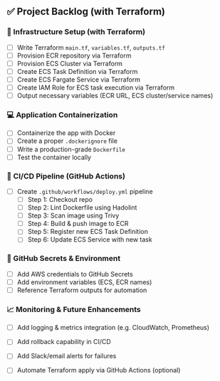 
## ✅ Project Backlog (with Terraform)

### 🔧 Infrastructure Setup (with Terraform)
- [ ] Write Terraform `main.tf`, `variables.tf`, `outputs.tf`
- [ ] Provision ECR repository via Terraform
- [ ] Provision ECS Cluster via Terraform
- [ ] Create ECS Task Definition via Terraform
- [ ] Create ECS Fargate Service via Terraform
- [ ] Create IAM Role for ECS task execution via Terraform
- [ ] Output necessary variables (ECR URL, ECS cluster/service names)

### 💻 Application Containerization
- [ ] Containerize the app with Docker
- [ ] Create a proper `.dockerignore` file
- [ ] Write a production-grade `Dockerfile`
- [ ] Test the container locally

### 🧪 CI/CD Pipeline (GitHub Actions)
- [ ] Create `.github/workflows/deploy.yml` pipeline
  - [ ] Step 1: Checkout repo
  - [ ] Step 2: Lint Dockerfile using Hadolint
  - [ ] Step 3: Scan image using Trivy
  - [ ] Step 4: Build & push image to ECR
  - [ ] Step 5: Register new ECS Task Definition
  - [ ] Step 6: Update ECS Service with new task

### 🔐 GitHub Secrets & Environment
- [ ] Add AWS credentials to GitHub Secrets
- [ ] Add environment variables (ECS, ECR names)
- [ ] Reference Terraform outputs for automation

### 📈 Monitoring & Future Enhancements
- [ ] Add logging & metrics integration (e.g. CloudWatch, Prometheus)
- [ ] Add rollback capability in CI/CD
- [ ] Add Slack/email alerts for failures
- [ ] Automate Terraform apply via GitHub Actions (optional)

